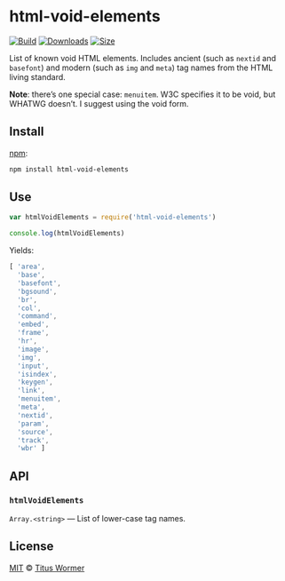 # html-void-elements

[![Build][build-badge]][build]
[![Downloads][downloads-badge]][downloads]
[![Size][size-badge]][size]

List of known void HTML elements.
Includes ancient (such as `nextid` and `basefont`) and modern (such as `img` and
`meta`) tag names from the HTML living standard.

**Note**: there’s one special case: `menuitem`.
W3C specifies it to be void, but WHATWG doesn’t.
I suggest using the void form.

## Install

[npm][]:

```sh
npm install html-void-elements
```

## Use

```js
var htmlVoidElements = require('html-void-elements')

console.log(htmlVoidElements)
```

Yields:

```js
[ 'area',
  'base',
  'basefont',
  'bgsound',
  'br',
  'col',
  'command',
  'embed',
  'frame',
  'hr',
  'image',
  'img',
  'input',
  'isindex',
  'keygen',
  'link',
  'menuitem',
  'meta',
  'nextid',
  'param',
  'source',
  'track',
  'wbr' ]
```

## API

### `htmlVoidElements`

`Array.<string>` — List of lower-case tag names.

## License

[MIT][license] © [Titus Wormer][author]

<!-- Definition -->

[build-badge]: https://img.shields.io/travis/wooorm/html-void-elements.svg

[build]: https://travis-ci.org/wooorm/html-void-elements

[downloads-badge]: https://img.shields.io/npm/dm/html-void-elements.svg

[downloads]: https://www.npmjs.com/package/html-void-elements

[size-badge]: https://img.shields.io/bundlephobia/minzip/html-void-elements.svg

[size]: https://bundlephobia.com/result?p=html-void-elements

[npm]: https://docs.npmjs.com/cli/install

[license]: license

[author]: https://wooorm.com
